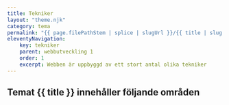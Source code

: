 ```yaml
---
title: Tekniker
layout: "theme.njk"
category: tema
permalink: "{{ page.filePathStem | splice | slugUrl }}/{{ title | slug }}.html"
eleventyNavigation:
    key: tekniker
    parent: webbutveckling 1
    order: 1
    excerpt: Webben är uppbyggd av ett stort antal olika tekniker
---
```

## Temat {{ title }} innehåller följande områden
